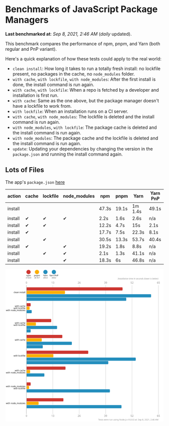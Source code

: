 # Benchmarks of JavaScript Package Managers

**Last benchmarked at**: _Sep 8, 2021, 2:46 AM_ (_daily_ updated).

This benchmark compares the performance of npm, pnpm, and Yarn (both regular and PnP variant).

Here's a quick explanation of how these tests could apply to the real world:

- `clean install`: How long it takes to run a totally fresh install: no lockfile present, no packages in the cache, no `node_modules` folder.
- `with cache`, `with lockfile`, `with node_modules`: After the first install is done, the install command is run again.
- `with cache`, `with lockfile`: When a repo is fetched by a developer and installation is first run.
- `with cache`: Same as the one above, but the package manager doesn't have a lockfile to work from.
- `with lockfile`: When an installation runs on a CI server.
- `with cache`, `with node_modules`: The lockfile is deleted and the install command is run again.
- `with node_modules`, `with lockfile`: The package cache is deleted and the install command is run again.
- `with node_modules`: The package cache and the lockfile is deleted and the install command is run again.
- `update`: Updating your dependencies by changing the version in the `package.json` and running the install command again.

## Lots of Files

The app's `package.json` [here](https://github.com/pnpm/pnpm.github.io/blob/main/benchmarks/fixtures/alotta-files/package.json)

| action  | cache | lockfile | node_modules| npm | pnpm | Yarn | Yarn PnP |
| ---     | ---   | ---      | ---         | --- | ---  | ---  | ---      |
| install |       |          |             | 47.3s | 19.1s | 1m 1.4s | 49.1s |
| install | ✔     | ✔        | ✔           | 2.2s | 1.6s | 2.6s | n/a |
| install | ✔     | ✔        |             | 12.2s | 4.7s | 15s | 2.1s |
| install | ✔     |          |             | 17.7s | 7.5s | 22.3s | 8.1s |
| install |       | ✔        |             | 30.5s | 13.3s | 53.7s | 40.4s |
| install | ✔     |          | ✔           | 19.2s | 1.8s | 8.8s | n/a |
| install |       | ✔        | ✔           | 2.1s | 1.3s | 41.1s | n/a |
| install |       |          | ✔           | 18.3s | 6s | 46.8s | n/a |

![Graph of the alotta-files results](../../static/img/benchmarks/alotta-files.svg)